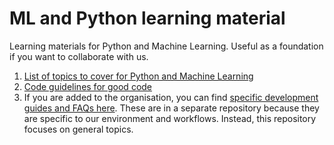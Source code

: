 # ML and Python learning material
Learning materials for Python and Machine Learning. Useful as a foundation if you want to collaborate with us.

1. [List of topics to cover for Python and Machine Learning](SummaryList.md)
2. [Code guidelines for good code](Good_code_guidelines.md)
3. If you are added to the organisation, you can find [specific development guides and FAQs here](https://github.com/BuroHappoldMachineLearning/ML_Documentation). These are in a separate repository because they are specific to our environment and workflows. Instead, this repository focuses on general topics.
